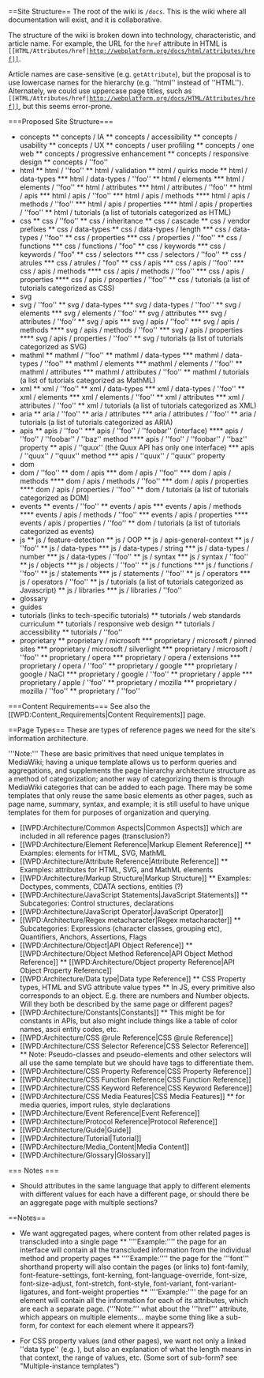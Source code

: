 ==Site Structure==
The root of the wiki is <code>/docs</code>. This is the wiki where all documentation will exist, and it is collaborative.

The structure of the wiki is broken down into technology, characteristic, and article name. For example, the URL for the <code>href</code> attribute in HTML is <code>[[HTML/Attributes/href|http://webplatform.org/docs/html/attributes/href]]</code>. 

Article names are case-sensitive (e.g. <code>getAttribute</code>), but the proposal is to use lowercase names for the hierarchy (e.g. ''html'' instead of ''HTML''). Alternately, we could use uppercase page titles, such as <code>[[HTML/Attributes/href|http://webplatform.org/docs/HTML/Attributes/href]]</code>, but this seems error-prone. 

===Proposed Site Structure===

* concepts
** concepts / IA
** concepts / accessibility
** concepts / usability
** concepts / UX
** concepts / user profiling
** concepts / one web
** concepts / progressive enhancement
** concepts / responsive design
** concepts / ''foo''
* html
** html  / ''foo''
** html  / validation
** html  / quirks mode
** html / data-types
*** html / data-types / ''foo''
** html / elements
*** html / elements / ''foo''
** html / attributes
*** html / attributes / ''foo''
** html / apis
*** html / apis / ''foo''
*** html / apis / methods
**** html / apis / methods / ''foo''
*** html / apis / properties
**** html / apis / properties / ''foo''
** html / tutorials (a list of tutorials categorized as HTML)
* css
** css  /  ''foo''
** css  / inheritance
** css  / cascade
** css  / vendor prefixes
** css / data-types
** css / data-types / length
*** css / data-types / ''foo''
** css / properties
*** css / properties / ''foo''
** css / functions
*** css / functions / "foo"
** css / keywords
*** css / keywords / "foo"
** css / selectors
*** css / selectors / ''foo''
** css / atrules
*** css / atrules / "foo"
** css / apis
*** css / apis / ''foo''
*** css / apis / methods
**** css / apis / methods / ''foo''
*** css / apis / properties
**** css / apis / properties / ''foo''
** css / tutorials (a list of tutorials categorized as CSS)
* svg
* svg / ''foo''
** svg / data-types
*** svg / data-types / ''foo''
** svg / elements
*** svg / elements / ''foo''
** svg / attributes
*** svg / attributes / ''foo''
** svg / apis
*** svg / apis / ''foo''
*** svg / apis / methods
**** svg / apis / methods / ''foo''
*** svg / apis / properties
**** svg / apis / properties / ''foo''
** svg / tutorials (a list of tutorials categorized as SVG)
* mathml
** mathml  / ''foo''
** mathml / data-types
*** mathml / data-types / ''foo''
** mathml / elements
*** mathml / elements / ''foo''
** mathml / attributes
*** mathml / attributes / ''foo''
** mathml / tutorials (a list of tutorials categorized as MathML)
* xml
** xml / ''foo''
** xml / data-types
*** xml / data-types / ''foo''
** xml / elements
*** xml / elements / ''foo''
** xml / attributes
*** xml / attributes / ''foo''
** xml / tutorials (a list of tutorials categorized as XML)
* aria
** aria / ''foo''
** aria / attributes
*** aria / attributes / ''foo''
** aria / tutorials (a list of tutorials categorized as ARIA)
* apis
** apis / ''foo''
*** apis / ''foo'' / ''foobar'' (interface)
**** apis / ''foo'' / ''foobar'' / ''baz'' method
**** apis / ''foo'' / ''foobar'' / ''baz'' property
** apis / ''quux'' (the Quux API has only one interface)
*** apis / ''quux'' / ''quux'' method
*** apis / ''quux'' / ''quux'' property
* dom
* dom / ''foo''
** dom / apis
*** dom / apis / ''foo''
*** dom / apis / methods
**** dom / apis / methods / ''foo''
*** dom / apis / properties
**** dom / apis / properties / ''foo''
** dom / tutorials (a list of tutorials categorized as DOM)
* events
** events / ''foo''
** events / apis
*** events / apis / methods
**** events / apis / methods / ''foo''
*** events / apis / properties
**** events / apis / properties / ''foo''
** dom / tutorials (a list of tutorials categorized as events)
* js
** js  / feature-detection
** js  / OOP
** js  / apis-general-context
** js  / ''foo''
** js / data-types
*** js / data-types / string
*** js / data-types / number
*** js / data-types / ''foo''
** js / syntax
*** js / syntax / ''foo''
** js / objects
*** js / objects / ''foo''
** js / functions
*** js / functions / ''foo''
** js / statements
*** js / statements / ''foo''
** js / operators
*** js / operators / ''foo''
** js / tutorials (a list of tutorials categorized as Javascript)
** js / libraries
*** js / libraries / ''foo''
* glossary
* guides
* tutorials (links to tech-specific tutorials)
** tutorials / web standards curriculum
** tutorials / responsive web design
** tutorials / accessibility
** tutorials / ''foo''
* proprietary
** proprietary / microsoft
*** proprietary / microsoft / pinned sites
*** proprietary / microsoft / silverlight
*** proprietary / microsoft / ''foo''
** proprietary / opera
*** proprietary / opera / extensions
*** proprietary / opera / ''foo''
** proprietary / google
*** proprietary / google / NaCl
*** proprietary / google / ''foo''
** proprietary / apple
*** proprietary / apple / ''foo''
** proprietary / mozilla
*** proprietary / mozilla / ''foo''
** proprietary / ''foo''

===Content Requirements===
See also the [[WPD:Content_Requirements|Content Requirements]] page.

==Page Types==
These are types of reference pages we need for the site's information architecture.

'''Note:''' These are basic primitives that need unique templates in MediaWiki; having a unique template allows us to perform queries and aggregations, and supplements the page hierarchy architecture structure as a method of categorization; another way of categorizing them is through MediaWiki categories that can be added to each page. There may be some templates that only reuse the same basic elements as other pages, such as page name, summary, syntax, and example; it is still useful to have unique templates for them for purposes of organization and querying.

* [[WPD:Architecture/Common Aspects|Common Aspects]] which are included in all reference pages (transclusion?)
* [[WPD:Architecture/Element Reference|Markup Element Reference]]
** Examples: elements for HTML, SVG, MathML
* [[WPD:Architecture/Attribute Reference|Attribute Reference]]
** Examples: attributes for HTML, SVG, and MathML elements
* [[WPD:Architecture/Markup Structure|Markup Structure]]
** Examples: Doctypes, comments, CDATA sections, entities (?)
* [[WPD:Architecture/JavaScript Statements|JavaScript Statements]]
** Subcategories: Control structures, declarations
* [[WPD:Architecture/JavaScript Operator|JavaScript Operator]]
* [[WPD:Architecture/Regex metacharacter|Regex metacharacter]]
** Subcategories: Expressions (character classes, grouping etc), Quantifiers, Anchors, Assertions, Flags
* [[WPD:Architecture/Object|API Object Reference]]
** [[WPD:Architecture/Object Method Reference|API Object Method Reference]]
** [[WPD:Architecture/Object property Reference|API Object Property Reference]]
* [[WPD:Architecture/Data type|Data type Reference]]
** CSS Property types, HTML and SVG attribute value types
** In JS, every primitive also corresponds to an object. E.g. there are numbers and Number objects. Will they both be described by the same page or different pages?
* [[WPD:Architecture/Constants|Constants]]
** This might be for constants in APIs, but also might include things like a table of color names, ascii entity codes, etc.
* [[WPD:Architecture/CSS @rule Reference|CSS @rule Reference]]
* [[WPD:Architecture/CSS Selector Reference|CSS Selector Reference]]
** Note: Pseudo-classes and pseudo-elements and other selectors will all use the same template but we should have tags to differentiate them.
* [[WPD:Architecture/CSS Property Reference|CSS Property Reference]]
* [[WPD:Architecture/CSS Function Reference|CSS Function Reference]]
* [[WPD:Architecture/CSS Keyword Reference|CSS Keyword Reference]]
* [[WPD:Architecture/CSS Media Features|CSS Media Features]]
** for media queries, import rules, style declarations
* [[WPD:Architecture/Event Reference|Event Reference]]
* [[WPD:Architecture/Protocol Reference|Protocol Reference]]
* [[WPD:Architecture/Guide|Guide]]
* [[WPD:Architecture/Tutorial|Tutorial]]
* [[WPD:Architecture/Media_Content|Media Content]]
* [[WPD:Architecture/Glossary|Glossary]]

=== Notes ===
* Should attributes in the same language that apply to different elements with different values for each have a different page, or should there be an aggregate page with multiple sections?

==Notes==
* We want aggregated pages, where content from other related pages is transcluded into a single page
** ''''Example:'''' the page for an interface will contain all the transcluded information from the individual method and property pages
** ''''Example:'''' the page for the '''font''' shorthand property will also contain the pages (or links to) font-family, font-feature-settings, font-kerning, font-language-override, font-size, font-size-adjust, font-stretch, font-style, font-variant, font-variant-ligatures, and font-weight properties
** ''''Example:'''' the page for an element will contain all the information for each of its attributes, which are each a separate page. ('''Note:''' what about the '''href''' attribute, which appears on multiple elements... maybe some thing like a sub-form, for context for each element where it appears?)

* For CSS property values (and other pages), we want not only a linked ''data type'' (e.g. <length>), but also an explanation of what the length means in that context, the range of values, etc. (Some sort of sub-form? see "Multiple-instance templates")